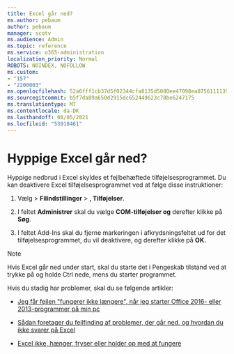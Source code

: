 ```yaml
---
title: Excel går ned?
ms.author: pebaum
author: pebaum
manager: scotv
ms.audience: Admin
ms.topic: reference
ms.service: o365-administration
localization_priority: Normal
ROBOTS: NOINDEX, NOFOLLOW
ms.custom:
- "157"
- "2200003"
ms.openlocfilehash: 52a6fff1cb37d5f02344cfa8135d5080ee47098ea87561111390acaf4201b30d
ms.sourcegitcommit: b5f7da89a650d2915dc652449623c78be6247175
ms.translationtype: MT
ms.contentlocale: da-DK
ms.lasthandoff: 08/05/2021
ms.locfileid: "53918461"
---
```

# <a name="frequent-excel-crashes"></a>Hyppige Excel går ned?

Hyppige nedbrud i Excel skyldes et fejlbehæftede tilføjelsesprogrammet. Du kan deaktivere Excel tilføjelsesprogrammet ved at følge disse instruktioner:
  
1. Vælg  \> **Filindstillinger** \> **, Tilføjelser**.

2. I feltet **Administrer** skal du vælge **COM-tilføjelser og** derefter klikke på **Søg**.

3. I feltet Add-Ins skal du fjerne markeringen i afkrydsningsfeltet ud for det tilføjelsesprogrammet, du vil deaktivere, og derefter klikke på **OK.**

> [!NOTE]
> Hvis Excel går ned under start, skal du starte det i Pengeskab tilstand ved at trykke på og holde Ctrl nede, mens du starter programmet.
  
Hvis du stadig har problemer, skal du se følgende artikler:
  
- [Jeg får fejlen "fungerer ikke længere", når jeg starter Office 2016- eller 2013-programmer på min pc](https://support.office.com/article/52bd7985-4e99-4a35-84c8-2d9b8301a2fa.aspx)

- [Sådan foretager du fejlfinding af problemer, der går ned, og hvordan du ikke svarer på Excel](https://support.microsoft.com/help/2758592/how-to-troubleshoot-crashing-and-not-responding-issues-with-excel)

- [Excel ikke, hænger, fryser eller holder op med at fungere](https://support.office.com/article/37e7d3c9-9e84-40bf-a805-4ca6853a1ff4.aspx)
